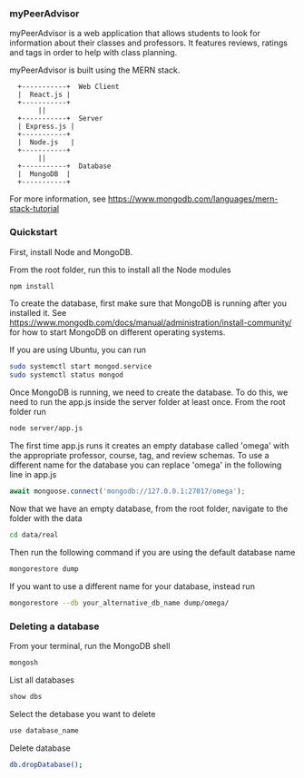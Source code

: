 ### myPeerAdvisor

myPeerAdvisor is a web application that allows students to look for
information about their classes and professors. It features reviews,
ratings and tags in order to help with class planning.

myPeerAdvisor is built using the MERN stack.

```plaintext
  +-----------+  Web Client
  |  React.js |
  +-----------+
       ||
  +-----------+  Server
  | Express.js |
  +-----------+ 
  |  Node.js   |
  +-----------+
       ||
  +-----------+  Database
  |  MongoDB  |
  +-----------+
```

For more information, see https://www.mongodb.com/languages/mern-stack-tutorial

### Quickstart

First, install Node and MongoDB.

From the root folder, run this to install all the Node modules
```sh
npm install
```

To create the database, first make sure that MongoDB is running after you installed it.
See https://www.mongodb.com/docs/manual/administration/install-community/ for how to
start MongoDB on different operating systems.

If you are using Ubuntu, you can run
```sh
sudo systemctl start mongod.service
sudo systemctl status mongod
```

Once MongoDB is running, we need to create the database. To do this, we need to
run the app.js inside the server folder at least once. From the root folder run
```sh
node server/app.js
```

The first time app.js runs it creates an empty database called 'omega' with the appropriate
professor, course, tag, and review schemas. To use a different name for the database
you can replace 'omega' in the following line in app.js
```js
await mongoose.connect('mongodb://127.0.0.1:27017/omega');
```

Now that we have an empty database, from the root folder, navigate to the folder with the data
```sh
cd data/real
```

Then run the following command if you are using the default database name
```sh
mongorestore dump
```

If you want to use a different name for your database, instead run
```sh
mongorestore --db your_alternative_db_name dump/omega/
```

### Deleting a database

From your terminal, run the MongoDB shell
```sh
mongosh
```

List all databases
```sh
show dbs
```

Select the detabase you want to delete
```sh
use database_name
```

Delete database
```sh
db.dropDatabase();
```
